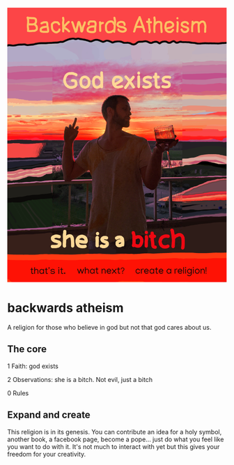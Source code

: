 ![slogan for backwards-atheism](https://github.com/julxi/backwards-atheism/blob/main/marketing/poster.jpg?raw=true)

# backwards atheism
A religion for those who believe in god but not that god cares about us.

## The core
1 Faith: god exists

2 Observations: she is a bitch. Not evil, just a bitch

0 Rules

## Expand and create
This religion is in its genesis. You can contribute an idea for a holy symbol, another book, a facebook page, become a pope... just do what you feel like you want to do with it. It's not much to interact with yet but this gives your freedom for your creativity.
